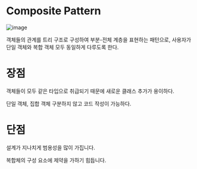 # Composite Pattern
![image](https://user-images.githubusercontent.com/25922366/133531873-240ca508-cfa9-42cc-8202-4e3df3eda4ab.png)

객체들의 관계를 트리 구조로 구성하여 부분-전체 계층을 표현하는 패턴으로, 사용자가 단일 객체와 복합 객체 모두 동일하게 다루도록 한다.

# 장점
객체들이 모두 같은 타입으로 취급되기 때문에 새로운 클래스 추가가 용이하다.

단일 객체, 집합 객체 구분하지 않고 코드 작성이 가능하다.


# 단점
설계가 지나치게 범용성을 많이 가집니다. 

복합체의 구성 요소에 제약을 가하기 힘듭니다.